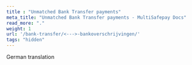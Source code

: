 ```yaml
---
title : "Unmatched Bank Transfer payments"
meta_title: "Unmatched Bank Transfer payments - MultiSafepay Docs"
read_more: "."
weight: 1
url: '/bank-transfer/<--->-bankoverschrijvingen/'
tags: "hidden"
---
```


German translation
